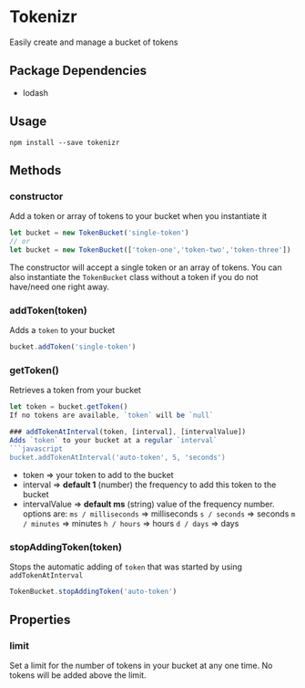 Tokenizr
===============

Easily create and manage a bucket of tokens

## Package Dependencies
* lodash

## Usage
`npm install --save tokenizr`

## Methods

### constructor
Add a token or array of tokens to your bucket when you instantiate it
```javascript
let bucket = new TokenBucket('single-token')
// or
let bucket = new TokenBucket(['token-one','token-two','token-three'])
```
The constructor will accept a single token or an array of tokens.  You can also instantiate
the `TokenBucket` class without a token if you do not have/need one right away.

### addToken(token)
Adds a `token` to your bucket
```javascript
bucket.addToken('single-token')
```
### getToken()
Retrieves a token from your bucket
```javascript
let token = bucket.getToken()
If no tokens are available, `token` will be `null`

### addTokenAtInterval(token, [interval], [intervalValue])
Adds `token` to your bucket at a regular `interval`
```javascript
bucket.addTokenAtInterval('auto-token', 5, 'seconds')
```
* token => your token to add to the bucket
* interval => **default 1** (number) the frequency to add this token to the bucket
* intervalValue => **default ms** (string) value of the frequency number. options are:
`ms / milliseconds` => milliseconds
`s / seconds` => seconds
`m / minutes` => minutes
`h / hours` => hours
`d / days` => days

### stopAddingToken(token)
Stops the automatic adding of `token` that was started by using `addTokenAtInterval`
```javascript
TokenBucket.stopAddingToken('auto-token')
```

## Properties

### limit
Set a limit for the number of tokens in your bucket at any one time.  No tokens will be added above the limit.